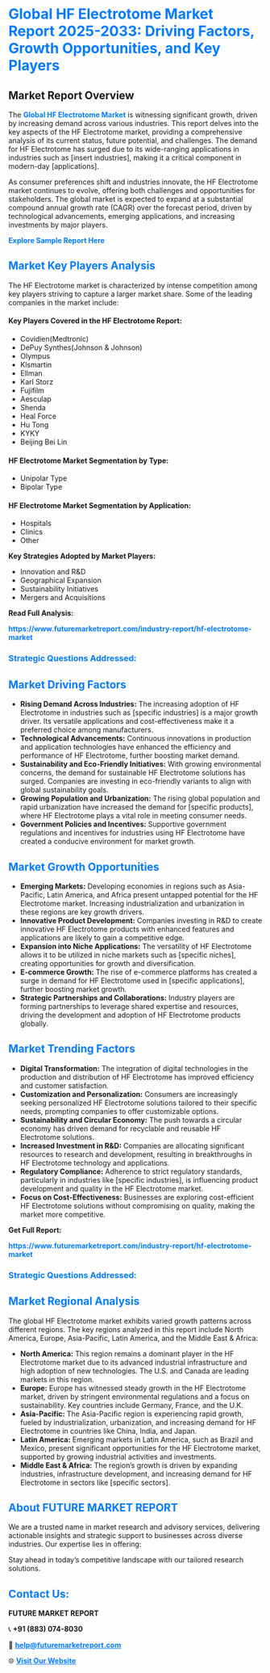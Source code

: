 <h1 style="color: #007BFF;">Global HF Electrotome Market Report 2025-2033: Driving Factors, Growth Opportunities, and Key Players</h1>

<section id="overview">
<h2>Market Report Overview</h2>
<p>The <a href="https://www.futuremarketreport.com/industry-report/hf-electrotome-market" style="color: #007BFF; text-decoration: none;"><strong>Global HF Electrotome Market</strong></a> is witnessing significant growth, driven by increasing demand across various industries. This report delves into the key aspects of the HF Electrotome market, providing a comprehensive analysis of its current status, future potential, and challenges. The demand for HF Electrotome has surged due to its wide-ranging applications in industries such as [insert industries], making it a critical component in modern-day [applications].</p>
<p>As consumer preferences shift and industries innovate, the HF Electrotome market continues to evolve, offering both challenges and opportunities for stakeholders. The global market is expected to expand at a substantial compound annual growth rate (CAGR) over the forecast period, driven by technological advancements, emerging applications, and increasing investments by major players.</p>
</section>

<section id="overview">
<p><a href="https://www.futuremarketreport.com/request-sample/reportId=89309" style="color: #007BFF; text-decoration: none;"><strong>Explore Sample Report Here</strong></a></p>
</section>

<section id="key-players">
<h2 style="color: #007BFF;">Market Key Players Analysis</h2>
<p>The HF Electrotome market is characterized by intense competition among key players striving to capture a larger market share. Some of the leading companies in the market include:</p>
<h4>Key Players Covered in the HF Electrotome Report:</h4>
<ul><li>Covidien(Medtronic)</li><li>DePuy Synthes(Johnson &amp; Johnson)</li><li>Olympus</li><li>Klsmartin</li><li>Ellman</li><li>Karl Storz</li><li>Fujifilm</li><li>Aesculap</li><li>Shenda</li><li>Heal Force</li><li>Hu Tong</li><li>KYKY</li><li>Beijing Bei Lin</li></ul>
<h4>HF Electrotome Market Segmentation by Type:</h4>
<ul><li>Unipolar Type</li><li>Bipolar Type</li></ul>

<h4>HF Electrotome Market Segmentation by Application:</h4>
<ul><li>Hospitals</li><li>Clinics</li><li>Other</li></ul>
<p><strong>Key Strategies Adopted by Market Players:</strong></p>
<ul>
<li>Innovation and R&D</li>
<li>Geographical Expansion</li>
<li>Sustainability Initiatives</li>
<li>Mergers and Acquisitions</li>
</ul>
</section>

<section>
<p><strong>Read Full Analysis: </strong></p><a href="https://www.futuremarketreport.com/industry-report/hf-electrotome-market" style="color: #007BFF; text-decoration: none;"><strong>https://www.futuremarketreport.com/industry-report/hf-electrotome-market</strong></a>
<h3 style="color: #007BFF;">Strategic Questions Addressed:</h3>
</section>

<section id="driving-factors">
<h2 style="color: #007BFF;">Market Driving Factors</h2>
<ul>
<li><strong>Rising Demand Across Industries:</strong> The increasing adoption of HF Electrotome in industries such as [specific industries] is a major growth driver. Its versatile applications and cost-effectiveness make it a preferred choice among manufacturers.</li>
<li><strong>Technological Advancements:</strong> Continuous innovations in production and application technologies have enhanced the efficiency and performance of HF Electrotome, further boosting market demand.</li>
<li><strong>Sustainability and Eco-Friendly Initiatives:</strong> With growing environmental concerns, the demand for sustainable HF Electrotome solutions has surged. Companies are investing in eco-friendly variants to align with global sustainability goals.</li>
<li><strong>Growing Population and Urbanization:</strong> The rising global population and rapid urbanization have increased the demand for [specific products], where HF Electrotome plays a vital role in meeting consumer needs.</li>
<li><strong>Government Policies and Incentives:</strong> Supportive government regulations and incentives for industries using HF Electrotome have created a conducive environment for market growth.</li>
</ul>
</section>

<section id="growth-opportunities">
<h2 style="color: #007BFF;">Market Growth Opportunities</h2>
<ul>
<li><strong>Emerging Markets:</strong> Developing economies in regions such as Asia-Pacific, Latin America, and Africa present untapped potential for the HF Electrotome market. Increasing industrialization and urbanization in these regions are key growth drivers.</li>
<li><strong>Innovative Product Development:</strong> Companies investing in R&D to create innovative HF Electrotome products with enhanced features and applications are likely to gain a competitive edge.</li>
<li><strong>Expansion into Niche Applications:</strong> The versatility of HF Electrotome allows it to be utilized in niche markets such as [specific niches], creating opportunities for growth and diversification.</li>
<li><strong>E-commerce Growth:</strong> The rise of e-commerce platforms has created a surge in demand for HF Electrotome used in [specific applications], further boosting market growth.</li>
<li><strong>Strategic Partnerships and Collaborations:</strong> Industry players are forming partnerships to leverage shared expertise and resources, driving the development and adoption of HF Electrotome products globally.</li>
</ul>
</section>

<section id="trending-factors">
<h2 style="color: #007BFF;">Market Trending Factors</h2>
<ul>
<li><strong>Digital Transformation:</strong> The integration of digital technologies in the production and distribution of HF Electrotome has improved efficiency and customer satisfaction.</li>
<li><strong>Customization and Personalization:</strong> Consumers are increasingly seeking personalized HF Electrotome solutions tailored to their specific needs, prompting companies to offer customizable options.</li>
<li><strong>Sustainability and Circular Economy:</strong> The push towards a circular economy has driven demand for recyclable and reusable HF Electrotome solutions.</li>
<li><strong>Increased Investment in R&D:</strong> Companies are allocating significant resources to research and development, resulting in breakthroughs in HF Electrotome technology and applications.</li>
<li><strong>Regulatory Compliance:</strong> Adherence to strict regulatory standards, particularly in industries like [specific industries], is influencing product development and quality in the HF Electrotome market.</li>
<li><strong>Focus on Cost-Effectiveness:</strong> Businesses are exploring cost-efficient HF Electrotome solutions without compromising on quality, making the market more competitive.</li>
</ul>
</section>

<section>
<p><strong>Get Full Report: </strong></p><a href="https://www.futuremarketreport.com/industry-report/hf-electrotome-market" style="color: #007BFF; text-decoration: none;"><strong>https://www.futuremarketreport.com/industry-report/hf-electrotome-market</strong></a>
<h3 style="color: #007BFF;">Strategic Questions Addressed:</h3>
</section>


<section id="regional-analysis">
<h2 style="color: #007BFF;">Market Regional Analysis</h2>
<p>The global HF Electrotome market exhibits varied growth patterns across different regions. The key regions analyzed in this report include North America, Europe, Asia-Pacific, Latin America, and the Middle East & Africa:</p>
<ul>
<li><strong>North America:</strong> This region remains a dominant player in the HF Electrotome market due to its advanced industrial infrastructure and high adoption of new technologies. The U.S. and Canada are leading markets in this region.</li>
<li><strong>Europe:</strong> Europe has witnessed steady growth in the HF Electrotome market, driven by stringent environmental regulations and a focus on sustainability. Key countries include Germany, France, and the U.K.</li>
<li><strong>Asia-Pacific:</strong> The Asia-Pacific region is experiencing rapid growth, fueled by industrialization, urbanization, and increasing demand for HF Electrotome in countries like China, India, and Japan.</li>
<li><strong>Latin America:</strong> Emerging markets in Latin America, such as Brazil and Mexico, present significant opportunities for the HF Electrotome market, supported by growing industrial activities and investments.</li>
<li><strong>Middle East & Africa:</strong> The region’s growth is driven by expanding industries, infrastructure development, and increasing demand for HF Electrotome in sectors like [specific sectors].</li>
</ul>
</section>

<footer>
<h2 style="color: #007BFF;">About FUTURE MARKET REPORT</h2>
<p>We are a trusted name in market research and advisory services, delivering actionable insights and strategic support to businesses across diverse industries. Our expertise lies in offering:</p>

<p>Stay ahead in today’s competitive landscape with our tailored research solutions.</p>

<h2 style="color: #007BFF;">Contact Us:</h2>
<p><strong>FUTURE MARKET REPORT</strong></p>
<p>📞 <strong>+91 (883) 074-8030</strong></p>
<p>📧 <strong><a href="mailto:help@futuremarketreport.com" style="color: #007BFF;">help@futuremarketreport.com</a></strong></p>
<p>🌐 <strong><a href="https://www.futuremarketreport.com/" style="color: #007BFF;">Visit Our Website</a></strong></p>
</footer>